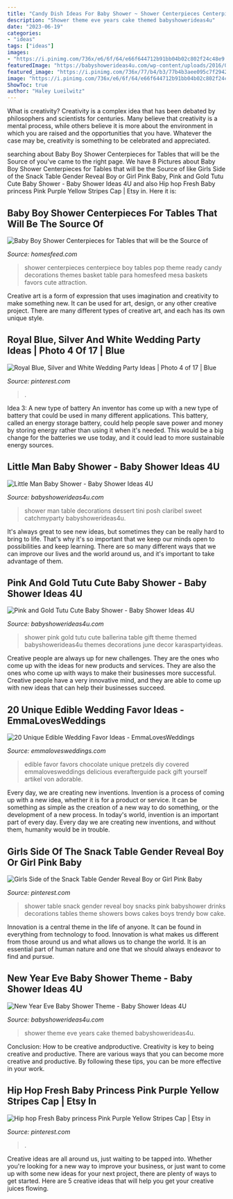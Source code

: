 ```yaml
---
title: "Candy Dish Ideas For Baby Shower ~ Shower Centerpieces Centerpiece Boy Tables Pop Theme Ready Candy Decorations Themes Basket Table Para Homesfeed Mesa Baskets Favors Cute Attraction"
description: "Shower theme eve years cake themed babyshowerideas4u"
date: "2023-06-19"
categories:
- "ideas"
tags: ["ideas"]
images:
- "https://i.pinimg.com/736x/e6/6f/64/e66f644712b91bb04b02c802f24c48e9.jpg"
featuredImage: "https://babyshowerideas4u.com/wp-content/uploads/2016/07/Pink-And-Gold-Tutu-Cute-Baby-Shower-Gift-Table-600x900.jpg"
featured_image: "https://i.pinimg.com/736x/77/b4/b3/77b4b3aee095c7f2942e42671a5a6d19--gender-reveal-snack-ideas-ballerina-baby-shower-theme.jpg"
image: "https://i.pinimg.com/736x/e6/6f/64/e66f644712b91bb04b02c802f24c48e9.jpg"
ShowToc: true
author: "Haley Lueilwitz"
---
```



What is creativity?
Creativity is a complex idea that has been debated by philosophers and scientists for centuries. Many believe that creativity is a mental process, while others believe it is more about the environment in which you are raised and the opportunities that you have. Whatever the case may be, creativity is something to be celebrated and appreciated.

	

		
searching about Baby Boy Shower Centerpieces for Tables that will be the Source of you've came to the right page. We have 8 Pictures about Baby Boy Shower Centerpieces for Tables that will be the Source of like Girls Side of the Snack Table Gender Reveal Boy or Girl Pink Baby, Pink and Gold Tutu Cute Baby Shower - Baby Shower Ideas 4U and also Hip hop Fresh Baby princess Pink Purple Yellow Stripes Cap | Etsy in. Here it is:
		
    
## Baby Boy Shower Centerpieces For Tables That Will Be The Source Of

<img loading=lazy src="https://homesfeed.com/wp-content/uploads/2015/08/baby-boy-shower-centerpieces-for-tables-with-a-basket-of-lolypop-candy-and-soft-blue-theme-and-ready-to-pop.jpg" onerror="this.onerror=null;this.src='https://tse2.mm.bing.net/th?id=OIP.eTOXzpyeA3ch0XP-Wzv16gHaJ4&amp;pid=15.1';" alt="Baby Boy Shower Centerpieces for Tables that will be the Source of">

_Source: homesfeed.com_

>shower centerpieces centerpiece boy tables pop theme ready candy decorations themes basket table para homesfeed mesa baskets favors cute attraction. 

	

Creative art is a form of expression that uses imagination and creativity to make something new. It can be used for art, design, or any other creative project. There are many different types of creative art, and each has its own unique style.

    
## Royal Blue, Silver And White Wedding Party Ideas | Photo 4 Of 17 | Blue

<img loading=lazy src="https://i.pinimg.com/736x/e6/6f/64/e66f644712b91bb04b02c802f24c48e9.jpg" onerror="this.onerror=null;this.src='https://tse4.mm.bing.net/th?id=OIP.3GFrUYEuo9r8tePs-xJKJQHaJ3&amp;pid=15.1';" alt="Royal Blue, Silver and White Wedding Party Ideas | Photo 4 of 17 | Blue">

_Source: pinterest.com_

>. 

	

Idea 3: A new type of battery
An inventor has come up with a new type of battery that could be used in many different applications. This battery, called an energy storage battery, could help people save power and money by storing energy rather than using it when it's needed. This would be a big change for the batteries we use today, and it could lead to more sustainable energy sources.

    
## Little Man Baby Shower - Baby Shower Ideas 4U

<img loading=lazy src="https://babyshowerideas4u.com/wp-content/uploads/2016/03/little-man-baby-shower-decorations-dessert-table.jpg" onerror="this.onerror=null;this.src='https://tse3.mm.bing.net/th?id=OIP.II3kwoWbABaiLXqwCnTbCAHaKu&amp;pid=15.1';" alt="Little Man Baby Shower - Baby Shower Ideas 4U">

_Source: babyshowerideas4u.com_

>shower man table decorations dessert tini posh claribel sweet catchmyparty babyshowerideas4u. 

	

It's always great to see new ideas, but sometimes they can be really hard to bring to life. That's why it's so important that we keep our minds open to possibilities and keep learning. There are so many different ways that we can improve our lives and the world around us, and it's important to take advantage of them.

    
## Pink And Gold Tutu Cute Baby Shower - Baby Shower Ideas 4U

<img loading=lazy src="https://babyshowerideas4u.com/wp-content/uploads/2016/07/Pink-And-Gold-Tutu-Cute-Baby-Shower-Gift-Table-600x900.jpg" onerror="this.onerror=null;this.src='https://tse1.mm.bing.net/th?id=OIP._DIXq2DftR9x_fsuZqDWMwHaLH&amp;pid=15.1';" alt="Pink and Gold Tutu Cute Baby Shower - Baby Shower Ideas 4U">

_Source: babyshowerideas4u.com_

>shower pink gold tutu cute ballerina table gift theme themed babyshowerideas4u themes decorations june decor karaspartyideas. 

	

Creative people are always up for new challenges. They are the ones who come up with the ideas for new products and services. They are also the ones who come up with ways to make their businesses more successful. Creative people have a very innovative mind, and they are able to come up with new ideas that can help their businesses succeed.

    
## 20 Unique Edible Wedding Favor Ideas - EmmaLovesWeddings

<img loading=lazy src="http://emmalovesweddings.com/wp-content/uploads/2017/10/Chocolate-Pretzels-edible-wedding-favor-ideas.jpg" onerror="this.onerror=null;this.src='https://tse3.mm.bing.net/th?id=OIP.6MNATRNLH-WfUqj33xWUUAHaKu&amp;pid=15.1';" alt="20 Unique Edible Wedding Favor Ideas - EmmaLovesWeddings">

_Source: emmalovesweddings.com_

>edible favor favors chocolate unique pretzels diy covered emmalovesweddings delicious everafterguide pack gift yourself artikel von adorable. 

	

Every day, we are creating new inventions.
Invention is a process of coming up with a new idea, whether it is for a product or service. It can be something as simple as the creation of a new way to do something, or the development of a new process. In today's world, invention is an important part of every day. Every day we are creating new inventions, and without them, humanity would be in trouble.

    
## Girls Side Of The Snack Table Gender Reveal Boy Or Girl Pink Baby

<img loading=lazy src="https://i.pinimg.com/736x/77/b4/b3/77b4b3aee095c7f2942e42671a5a6d19--gender-reveal-snack-ideas-ballerina-baby-shower-theme.jpg" onerror="this.onerror=null;this.src='https://tse4.mm.bing.net/th?id=OIP.79APzMfA6Lbg5_qWEvgzkwHaJ3&amp;pid=15.1';" alt="Girls Side of the Snack Table Gender Reveal Boy or Girl Pink Baby">

_Source: pinterest.com_

>shower table snack gender reveal boy snacks pink babyshower drinks decorations tables theme showers bows cakes boys trendy bow cake. 

	

Innovation is a central theme in the life of anyone. It can be found in everything from technology to food. Innovation is what makes us different from those around us and what allows us to change the world. It is an essential part of human nature and one that we should always endeavor to find and pursue.

    
## New Year Eve Baby Shower Theme - Baby Shower Ideas 4U

<img loading=lazy src="https://babyshowerideas4u.com/wp-content/uploads/2014/02/021_600x800.jpg" onerror="this.onerror=null;this.src='https://tse4.mm.bing.net/th?id=OIP.F1TSw4HDwrmgpzxrRpmeGAHaJ4&amp;pid=15.1';" alt="New Year Eve Baby Shower Theme - Baby Shower Ideas 4U">

_Source: babyshowerideas4u.com_

>shower theme eve years cake themed babyshowerideas4u. 

	

Conclusion: How to be creative andproductive.
Creativity is key to being creative and productive. There are various ways that you can become more creative and productive. By following these tips, you can be more effective in your work.

    
## Hip Hop Fresh Baby Princess Pink Purple Yellow Stripes Cap | Etsy In

<img loading=lazy src="https://i.pinimg.com/736x/52/e0/35/52e035598e822343d63698d4a0dac9c4.jpg" onerror="this.onerror=null;this.src='https://tse3.mm.bing.net/th?id=OIP.h07ae04HNfnV3bE-WQ49YAHaLx&amp;pid=15.1';" alt="Hip hop Fresh Baby princess Pink Purple Yellow Stripes Cap | Etsy in">

_Source: pinterest.com_

>. 

	

Creative ideas are all around us, just waiting to be tapped into. Whether you're looking for a new way to improve your business, or just want to come up with some new ideas for your next project, there are plenty of ways to get started. Here are 5 creative ideas that will help you get your creative juices flowing.

